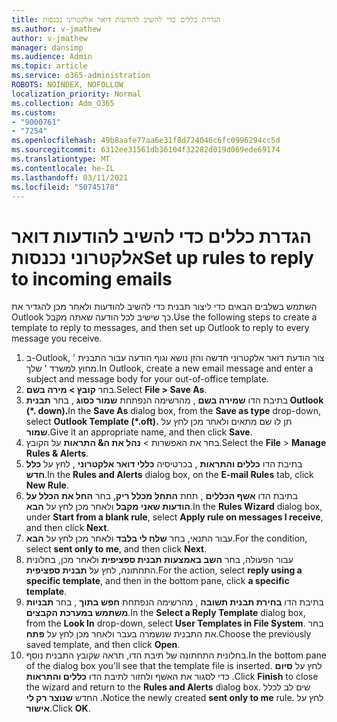 ```yaml
---
title: הגדרת כללים כדי להשיב להודעות דואר אלקטרוני נכנסות
ms.author: v-jmathew
author: v-jmathew
manager: dansimp
ms.audience: Admin
ms.topic: article
ms.service: o365-administration
ROBOTS: NOINDEX, NOFOLLOW
localization_priority: Normal
ms.collection: Adm_O365
ms.custom:
- "9000761"
- "7254"
ms.openlocfilehash: 49b8aafe77aa6e31f8d724046c6fc0996294cc5d
ms.sourcegitcommit: 6312ee31561db36104f32282d019d069ede69174
ms.translationtype: MT
ms.contentlocale: he-IL
ms.lasthandoff: 03/11/2021
ms.locfileid: "50745178"
---
```

# <a name="set-up-rules-to-reply-to-incoming-emails"></a><span data-ttu-id="8a6c3-102">הגדרת כללים כדי להשיב להודעות דואר אלקטרוני נכנסות</span><span class="sxs-lookup"><span data-stu-id="8a6c3-102">Set up rules to reply to incoming emails</span></span>

<span data-ttu-id="8a6c3-103">השתמש בשלבים הבאים כדי ליצור תבנית כדי להשיב להודעות ולאחר מכן להגדיר את Outlook כך שישיב לכל הודעה שאתה מקבל.</span><span class="sxs-lookup"><span data-stu-id="8a6c3-103">Use the following steps to create a template to reply to messages, and then set up Outlook to reply to every message you receive.</span></span>

1. <span data-ttu-id="8a6c3-104">ב-Outlook, צור הודעת דואר אלקטרוני חדשה והזן נושא וגוף הודעה עבור התבנית ' מחוץ למשרד ' שלך.</span><span class="sxs-lookup"><span data-stu-id="8a6c3-104">In Outlook, create a new email message and enter a subject and message body for your out-of-office template.</span></span>
2. <span data-ttu-id="8a6c3-105">בחר **קובץ > מירה בשם**.</span><span class="sxs-lookup"><span data-stu-id="8a6c3-105">Select **File > Save As**.</span></span>
3. <span data-ttu-id="8a6c3-106">בתיבת הדו **שמירה בשם** , מהרשימה הנפתחת **שמור כסוג** , בחר **תבנית Outlook (\*. down).**</span><span class="sxs-lookup"><span data-stu-id="8a6c3-106">In the **Save As** dialog box, from the **Save as type** drop-down, select **Outlook Template (\*.oft).**</span></span> <span data-ttu-id="8a6c3-107">תן לו שם מתאים ולאחר מכן לחץ על **שמור**.</span><span class="sxs-lookup"><span data-stu-id="8a6c3-107">Give it an appropriate name, and then click **Save**.</span></span>
4. <span data-ttu-id="8a6c3-108">בחר את האפשרות  >  **נהל את ה& התראות** על הקובץ.</span><span class="sxs-lookup"><span data-stu-id="8a6c3-108">Select the **File** > **Manage Rules & Alerts**.</span></span>
5. <span data-ttu-id="8a6c3-109">בתיבת הדו **כללים והתראות** , בכרטיסיה **כללי דואר אלקטרוני** , לחץ על **כלל חדש**.</span><span class="sxs-lookup"><span data-stu-id="8a6c3-109">In the **Rules and Alerts** dialog box, on the **E-mail Rules** tab, click **New Rule**.</span></span>
6. <span data-ttu-id="8a6c3-110">בתיבת הדו **אשף הכללים** , תחת **התחל מכלל ריק**, בחר **החל את הכלל על הודעות שאני מקבל** ולאחר מכן לחץ על **הבא**.</span><span class="sxs-lookup"><span data-stu-id="8a6c3-110">In the **Rules Wizard** dialog box, under **Start from a blank rule**, select **Apply rule on messages I receive**, and then click **Next**.</span></span>
7. <span data-ttu-id="8a6c3-111">עבור התנאי, בחר **שלח לי בלבד** ולאחר מכן לחץ על **הבא**.</span><span class="sxs-lookup"><span data-stu-id="8a6c3-111">For the condition, select **sent only to me**, and then click **Next**.</span></span>
8. <span data-ttu-id="8a6c3-112">עבור הפעולה, בחר **השב באמצעות תבנית ספציפית** ולאחר מכן, בחלונית התחתונה, לחץ על **תבנית ספציפית**.</span><span class="sxs-lookup"><span data-stu-id="8a6c3-112">For the action, select **reply using a specific template**, and then in the bottom pane, click **a specific template**.</span></span>
9. <span data-ttu-id="8a6c3-113">בתיבת הדו **בחירת תבנית תשובה** , מהרשימה הנפתחת **חפש בתוך** , בחר **תבניות משתמש במערכת הקבצים**.</span><span class="sxs-lookup"><span data-stu-id="8a6c3-113">In the **Select a Reply Template** dialog box, from the **Look In** drop-down, select **User Templates in File System**.</span></span> <span data-ttu-id="8a6c3-114">בחר את התבנית שנשמרה בעבר ולאחר מכן לחץ על **פתח**.</span><span class="sxs-lookup"><span data-stu-id="8a6c3-114">Choose the previously saved template, and then click **Open**.</span></span>
10. <span data-ttu-id="8a6c3-115">בחלונית התחתונה של תיבת הדו, תראה שקובץ התבנית נוסף.</span><span class="sxs-lookup"><span data-stu-id="8a6c3-115">In the bottom pane of the dialog box you'll see that the template file is inserted.</span></span> <span data-ttu-id="8a6c3-116">לחץ על **סיום** כדי לסגור את האשף ולחזור לתיבת הדו **כללים והתראות** .</span><span class="sxs-lookup"><span data-stu-id="8a6c3-116">Click **Finish** to close the wizard and return to the **Rules and Alerts** dialog box.</span></span> <span data-ttu-id="8a6c3-117">שים לב לכלל החדש **שנוצר רק לי** .</span><span class="sxs-lookup"><span data-stu-id="8a6c3-117">Notice the newly created **sent only to me** rule.</span></span> <span data-ttu-id="8a6c3-118">לחץ על **אישור**.</span><span class="sxs-lookup"><span data-stu-id="8a6c3-118">Click **OK**.</span></span>
